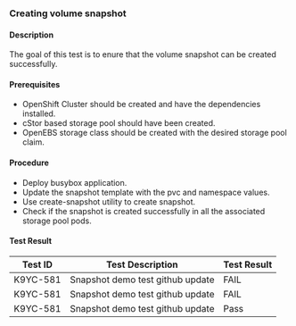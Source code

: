### Creating volume snapshot

#### Description
The goal of this test is to enure that the volume snapshot can be created successfully.

#### Prerequisites
- OpenShift Cluster should be created and have the dependencies installed.
- cStor based storage pool should have been created.
- OpenEBS storage class should be created with the desired storage pool claim.

#### Procedure
- Deploy busybox application.
- Update the snapshot template with the pvc and namespace values.
- Use create-snapshot utility to create snapshot.
- Check if the snapshot is created successfully in all the associated storage pool pods.

#### Test Result


 | Test ID |   Test Description               | Test Result   |
 |---------|---------------------------| --------------|
|     K9YC-581                    |  Snapshot demo test github update           | FAIL  |
|     K9YC-581                    |  Snapshot demo test github update           | FAIL  |
 |    K9YC-581   |  Snapshot demo test github update           |  Pass     |

